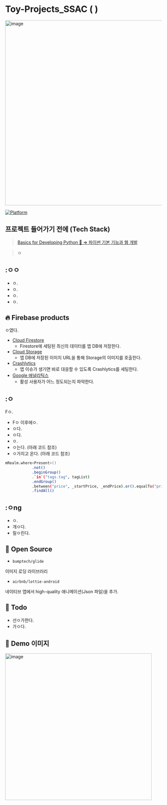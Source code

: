 # Toy-Projects_SSAC ( )

<img width="594" alt="image" src="https://user-images.githubusercontent.com/68671394/129550790-755a0976-72c5-4ce5-b188-0a96702688ee.png">

[![Platform](https://img.shields.io/badge/platform-Android-green.svg) ]()


## 프로젝트 들어가기 전에 (Tech Stack) 
> [Basics for Developing Python 🐉 => 파이썬 기본 기능과 웹 개발 ](https://github.com/lechangjun/Toy-Projects_SSAC/tree/main/WEB_development)


> ㅇ

## :ㅇㅇ

- ㅇ.
- ㅇ.
- ㅇ.
- ㅇ.

## :fire: Firebase products

ㅇ였다.

- [Cloud Firestore](https://firebase.google.com/products/firestore?hl=ko)
  - Firestore에 세팅된 최신의 데이터를 앱 DB에 저장한다.
- [Cloud Storage](https://firebase.google.com/products/storage?hl=ko)
  - 앱 DB에 저장된 이미지 URL을 통해 Storage의 이미지를 호출한다.
- [Crashlytics](https://firebase.google.com/products/crashlytics?hl=ko)
  - 앱 이슈가 생기면 바로 대응할 수 있도록 Crashlytics를 세팅한다.
- [Google 애널리틱스](https://firebase.google.com/products/analytics?hl=ko)
  - 활성 사용자가 어느 정도되는지 파악한다.


## :ㅇ

Fㅇ.

- Fㅇ 이후에ㅇ.
- ㅇ다.
- ㅇ다.
- ㅇ.
- ㅇ는다. (아래 코드 참조)
- ㅇ가지고 온다. (아래 코드 참조)

```bash
mRealm.where<Present>()
            .not()
            .beginGroup()
            .`in`("tags.tag", tagList)
            .endGroup()
            .between("price", _startPrice, _endPrice).or().equalTo("price",0L)
            .findAll()
```


## :ㅇng
- ㅇ.
- 개ㅇ다.
- 릴ㅇ린다.


## :open_file_folder: Open Source

- `bumptech/glide`

이미지 로딩 라이브러리

- `airbnb/lottie-android`

네이티브 앱에서 high-quality 애니메이션(Json 파일)을 추가.


## :whale: Todo

- 선ㅇ가한다.
- 가ㅇ다.


## :baby_chick: Demo 이미지
<p float="left">
 <img width="471" alt="image" src="https://user-images.githubusercontent.com/68671394/129550491-0e06e6ac-1eab-43d8-b482-7a8235331b06.png">

</p>

